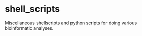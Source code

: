 # shell_scripts
Miscellaneous shellscripts and python scripts for doing various bioinformatic analyses.
